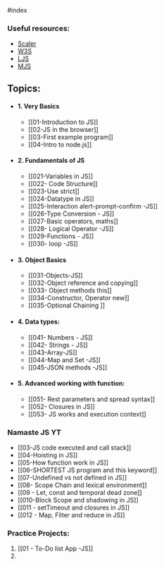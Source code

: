 #index 

### Useful resources:

* [Scaler](https://www.scaler.com/topics/course/javascript-beginners/video/239/)
* [W3S](https://www.w3schools.com/js/)
* [LJS](https://www.learn-js.org/)
* [MJS](https://javascript.info/)

## Topics:

* #### 1. Very Basics
	* [[01-Introduction to JS]]
	* [[02-JS in the browser]]
	* [[03-First example program]]
	* [[04-Intro to node.js]]


* #### 2. Fundamentals of JS
	* [[021-Variables in JS]]
	* [[022- Code Structure]]
	* [[023-Use strict]]
	* [[024-Datatype in JS]]
	* [[025-Interaction alert-prompt-confirm -JS]]
	* [[026-Type Conversion - JS]]
	* [[027-Basic operators, maths]]
	* [[028- Logical Operator -JS]]
	* [[029-Functions - JS]]
	* [[030- loop -JS]]

* #### 3. Object Basics
	* [[031-Objects-JS]]
	* [[032-Object reference and copying]]
	* [[033- Object methods this]]
	* [[034-Constructor, Operator new]]
	* [[035-Optional Chaining ]]

* #### 4. Data types:
	* [[041- Numbers - JS]]
	* [[042- Strings - JS]]
	* [[043-Array-JS]]
	* [[044-Map and Set -JS]]
	* [[045-JSON methods -JS]]

* #### 5. Advanced working with function:
	* [[051- Rest parameters and spread syntax]]
	* [[052- Closures in JS]]
	* [[053- JS works and execution context]]


### Namaste JS YT

* [[03-JS code executed and call stack]]
* [[04-Hoisting in JS]]
* [[05-How function work in JS]]
* [[06-SHORTEST JS program and this keyword]]
* [[07-Undefined vs not defined in JS]]
* [[08- Scope Chain and lexical environment]]
* [[09 - Let, const and temporal dead zone]]
* [[010-Block Scope and shadowing in JS]]
* [[011 - setTimeout and closures in JS]]
* [[012 - Map, Filter and reduce in JS]]


### Practice Projects:

1. [[01 - To-Do list App -JS]]
2. 
